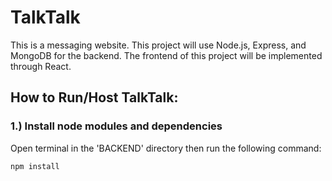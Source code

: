 # TalkTalk
This is a messaging website. This project will use Node.js, Express, and MongoDB for the backend. The frontend of this project will be implemented through React.

## How to Run/Host TalkTalk:
### 1.) Install node modules and dependencies
Open terminal in the 'BACKEND' directory then run the following command:
```
npm install
```